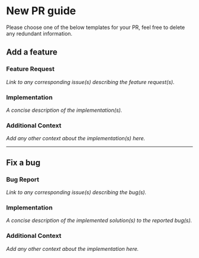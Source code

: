 # New PR guide

Please choose one of the below templates for your PR, feel free to delete any redundant information.

## Add a feature

### Feature Request

*Link to any corresponding issue(s) describing the feature request(s).*

### Implementation

*A concise description of the implementation(s).*

### Additional Context

*Add any other context about the implementation(s) here.*

---

## Fix a bug

### Bug Report

*Link to any corresponding issue(s) describing the bug(s).*

### Implementation

*A concise description of the implemented solution(s) to the reported bug(s).*

### Additional Context

*Add any other context about the implementation here.*